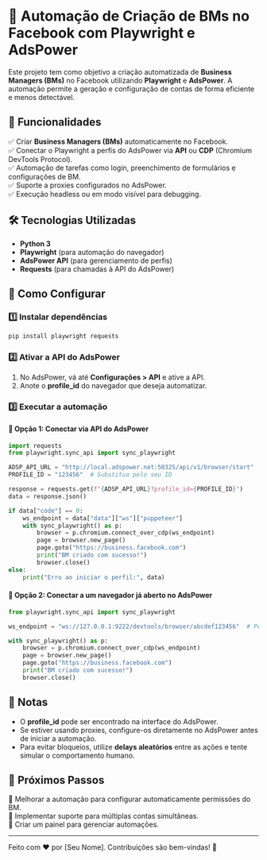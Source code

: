 # 🚀 Automação de Criação de BMs no Facebook com Playwright e AdsPower

Este projeto tem como objetivo a criação automatizada de **Business Managers (BMs)** no Facebook utilizando **Playwright** e **AdsPower**. A automação permite a geração e configuração de contas de forma eficiente e menos detectável.

## 🎯 Funcionalidades
✅ Criar **Business Managers (BMs)** automaticamente no Facebook.  
✅ Conectar o Playwright a perfis do AdsPower via **API** ou **CDP** (Chromium DevTools Protocol).  
✅ Automação de tarefas como login, preenchimento de formulários e configurações de BM.  
✅ Suporte a proxies configurados no AdsPower.  
✅ Execução headless ou em modo visível para debugging.  

## 🛠️ Tecnologias Utilizadas
- **Python 3**
- **Playwright** (para automação do navegador)
- **AdsPower API** (para gerenciamento de perfis)
- **Requests** (para chamadas à API do AdsPower)

## 🚀 Como Configurar
### 1️⃣ Instalar dependências
```bash
pip install playwright requests
```

### 2️⃣ Ativar a API do AdsPower
1. No AdsPower, vá até **Configurações > API** e ative a API.
2. Anote o **profile_id** do navegador que deseja automatizar.

### 3️⃣ Executar a automação
#### 🔹 Opção 1: Conectar via API do AdsPower
```python
import requests
from playwright.sync_api import sync_playwright

ADSP_API_URL = "http://local.adspower.net:50325/api/v1/browser/start"
PROFILE_ID = "123456"  # Substitua pelo seu ID

response = requests.get(f"{ADSP_API_URL}?profile_id={PROFILE_ID}")
data = response.json()

if data["code"] == 0:
    ws_endpoint = data["data"]["ws"]["puppeteer"]
    with sync_playwright() as p:
        browser = p.chromium.connect_over_cdp(ws_endpoint)
        page = browser.new_page()
        page.goto("https://business.facebook.com")
        print("BM criado com sucesso!")
        browser.close()
else:
    print("Erro ao iniciar o perfil:", data)
```

#### 🔹 Opção 2: Conectar a um navegador já aberto no AdsPower
```python
from playwright.sync_api import sync_playwright

ws_endpoint = "ws://127.0.0.1:9222/devtools/browser/abcdef123456"  # Pegue essa URL no AdsPower

with sync_playwright() as p:
    browser = p.chromium.connect_over_cdp(ws_endpoint)
    page = browser.new_page()
    page.goto("https://business.facebook.com")
    print("BM criado com sucesso!")
    browser.close()
```

## 📝 Notas
- O **profile_id** pode ser encontrado na interface do AdsPower.
- Se estiver usando proxies, configure-os diretamente no AdsPower antes de iniciar a automação.
- Para evitar bloqueios, utilize **delays aleatórios** entre as ações e tente simular o comportamento humano.

## 📌 Próximos Passos
🔹 Melhorar a automação para configurar automaticamente permissões do BM.  
🔹 Implementar suporte para múltiplas contas simultâneas.  
🔹 Criar um painel para gerenciar automações.  

---

Feito com ❤️ por [Seu Nome]. Contribuições são bem-vindas! 🚀

